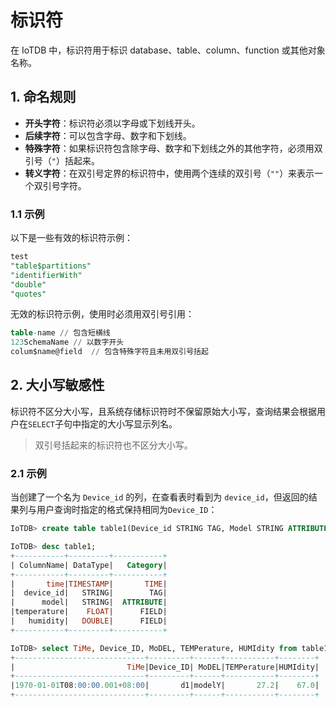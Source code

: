 <!--

    Licensed to the Apache Software Foundation (ASF) under one
    or more contributor license agreements.  See the NOTICE file
    distributed with this work for additional information
    regarding copyright ownership.  The ASF licenses this file
    to you under the Apache License, Version 2.0 (the
    "License"); you may not use this file except in compliance
    with the License.  You may obtain a copy of the License at
    
        http://www.apache.org/licenses/LICENSE-2.0
    
    Unless required by applicable law or agreed to in writing,
    software distributed under the License is distributed on an
    "AS IS" BASIS, WITHOUT WARRANTIES OR CONDITIONS OF ANY
    KIND, either express or implied.  See the License for the
    specific language governing permissions and limitations
    under the License.

-->

# 标识符

在 IoTDB 中，标识符用于标识 database、table、column、function 或其他对象名称。

## 1. 命名规则

- __开头字符__：标识符必须以字母或下划线开头。
- __后续字符__：可以包含字母、数字和下划线。
- __特殊字符__：如果标识符包含除字母、数字和下划线之外的其他字符，必须用双引号（`"`）括起来。
- __转义字符__：在双引号定界的标识符中，使用两个连续的双引号（`""`）来表示一个双引号字符。

### 1.1 示例

以下是一些有效的标识符示例：

```sql
test
"table$partitions"
"identifierWith"
"double"
"quotes"
```

无效的标识符示例，使用时必须用双引号引用：

```sql
table-name // 包含短横线
123SchemaName // 以数字开头
colum$name@field  // 包含特殊字符且未用双引号括起
```

## 2. 大小写敏感性

标识符不区分大小写，且系统存储标识符时不保留原始大小写，查询结果会根据用户在`SELECT`子句中指定的大小写显示列名。

> 双引号括起来的标识符也不区分大小写。

### 2.1 示例

当创建了一个名为 `Device_id` 的列，在查看表时看到为 `device_id`，但返回的结果列与用户查询时指定的格式保持相同为`Device_ID`：

```sql
IoTDB> create table table1(Device_id STRING TAG, Model STRING ATTRIBUTE, TemPerature FLOAT FIELD, Humidity DOUBLE FIELD)

IoTDB> desc table1;
+-----------+---------+-----------+
| ColumnName| DataType|   Category|
+-----------+---------+-----------+
|       time|TIMESTAMP|       TIME|
|  device_id|   STRING|        TAG|
|      model|   STRING|  ATTRIBUTE|
|temperature|    FLOAT|      FIELD|
|   humidity|   DOUBLE|      FIELD|
+-----------+---------+-----------+

IoTDB> select TiMe, Device_ID, MoDEL, TEMPerature, HUMIdity from table1;
+-----------------------------+---------+------+-----------+--------+
|                         TiMe|Device_ID| MoDEL|TEMPerature|HUMIdity|
+-----------------------------+---------+------+-----------+--------+
|1970-01-01T08:00:00.001+08:00|       d1|modelY|       27.2|    67.0|
+-----------------------------+---------+------+-----------+--------+
```